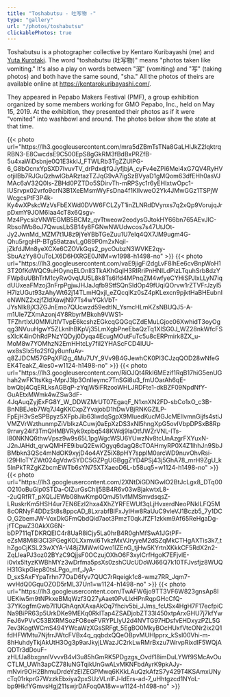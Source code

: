 ```yaml
---
title: "Toshabutsu - 吐写物 -"
type: "gallery"
url: "/photos/toshabutsu"
clickablePhotos: true
---
```


Toshabutsu is a photographer collective by Kentaro Kuribayashi (me) and [Yuta Kurotaki](https://mo-fu.org/). The word "toshabutsu (吐写物)" means "photos taken like vomiting." It's also a play on words between "瀉" (vomiting) and "写" (taking photos) and both have the same sound, "sha." All the photos of theirs are available online at https://kentarokuribayashi.com/.

They appeared in Pepabo Makers Festival (PMF), a group exhibition organized by some members working for GMO Pepabo, Inc., held on May 15, 2019. At the exhibition, they presented their photos as if it were "vomited" into washbowl and around. The photos below show the state at that time.

<div class="grid">
{{< photo url="https://lh3.googleusercontent.com/mra5dZBmTsTNa8GaLHIJkZ2lqktrqRBN3-E8CwcdsE9C500EpS8gGkRM3fBdBxPRZfB-5u4xaWiDsbnje0Q1E3kkIJ_FTWLRb3TgZZUlPG-6_G8bOcnxYpSXD7IvuvTV_drPdxdjfQJyfjbjA_cyFv4eZPi6Mei4xG7QV4RyHVotjilBb7RJGuQzhwlGbARztazTZJqG9vA7igSzBVyaD1gMQom63dfEHh0asVJMAc6aV32Q0ls-ZBHd0PZTDo5SDirvTh-mRPSyc1r6yEHlxtwOpc1-IUSrvpx02vrfo9crN3B1XeEMsmWyFsDna4f1KlIvweO2Yk4JMwGGz1TSPjWWcgcsPtF3P4k-Ky4wXPskcWzVsFbEXWd0DVW6FCLZyT1inZLNRdDVynxs7q2xQp9VorujqJrpDxmY9JOM6Iaa4cT8x6Qsgv-Mz4PycsizVNWEGMB5BCMz_qvTtweow2eodysGJtokHY66bn765AEvJIC-RbsoIWb8oJ7QwusLbSB14y8FGNwNWUdwcos7s47UtJOt-Jy2JwnMd_MZM7t1U8z9jYeYBbTGeZuu1U7eIq4QX7JM9ugm4G-Qhu5rgqHP-BTg59atzavl_g089P0m2xNqil-jZkfdJMn8yeXCXe6CZOVkGqs2_pycOubzN3WVKE2qy-SbuAzYy8OuToLX6D6HXRGE0JNM=w1998-h1498-no" >}}
{{< photo url="https://lh3.googleusercontent.com/vaE9jigFi2dgLvF8lhEe6cvBnpWoH13T20fKdWQC9uHOynqELOnII3TkAKhGqlH3RIRriPnHNILdPizLTquhSrb8dzYFWp8uUBhTrM1cyRw0vqUU5L8k8Ts6Ifd4MPnqZM4wfyeCYHiSPJlxLLyN7iqdUUxeaFMzoj3nFrpPgjwJHJaJqfb9StfSQnSldOp49fUqiQOrvw1rZTVFrJzyI5H7IzUGut93zAhyWt62j14TLmHQxjI_eZQcqlKz0sZ4pKLexcn9pjktHaBHEubnIeNWNZ2xzjfZldXawjN97Ts4wYGkVbT-JYsNlk8jX3ZGJnEmo7QUcwzd59edtlN_YsmcHLmKZsNBUQJ5-A-m1Ule7ZXmAzonj4Y8RbyrMBkoh9VWS1-TFZhrtIxU0MMUtlVTvpE6kcshzEGkcqGQGqCZdEMuLGjoc06XwhidT3oyOgqg3NVuuHgwY5ZLknlhBKpVj35LmXgbPneEbaQzTq1XISG0J_WZ28nkWfcFSsXlcK4inOhRdPNzYQDyj0Dyqa4EcugMOutFuTc5u8cERPmirk8ZX_u-MoM8w7YOMhzN2EmHHtcLy7fiI2YHAScFCD4lUU-wx8sSIx5fo2SfQy8unfuAv-q8ZJDCM57GPqXFi2g_4Mu7UY_9Vv9B4GJewhCK0PI3CJzqQOD28wNfeGEK4TeakZ_4ies0=w1124-h1498-no" >}}
{{< photo url="https://lh3.googleusercontent.com/RiOJQt4RkI6MEzif1RqB17hiG5enUGhah2wFK1tsKkg-MprJ3lp3OnIIeymc7TnSGi8u3_fmUOarAh6qE-bwQbj4CqERLksAGBqP-zYqjW5iFRzooWHLJRDFte1-dkBZF09NpdNfY-GuAEtxMWmk4wZSw3dF-4JqAuqZyjExFG8Y_W_DDWZMrUT07EgaqF_N1xnXN2FD-sbCo1xO_c3B-BnNBEJeb7Wq7J4gKKCxpZYvajobD1hDwVBjRNKGZlLP-FpEjH3vSeSPBpyz5XFpbJib63lwdqSgpX9MluedKucMGJcMEllvmnGijfs4stiJVMZVrWzthunmpZiVbIkzACuwj0aEpXzDS3xNI5hngXpG5ovIVbpDPSxB8Rp9rrwy24if3TmQHMBVRyk9xpbq548KWdj9laOtfJWZrVNL-ITs-l80NKNQ6thwVpsz9w9s65L1pgWgcWSU6YUwzNv8tcUnAzgrFXYuxN-J2nJAHdt_qrwQMHFE9ibuQ2EwiOgyq6dagQ8cTOAHmyRP0X4Z1lhhJn9SbJBMbkn3QSc4mNdOK9xyjD4o4AYZ5iX8pHY7spplM0arcWD9nuvOhvRsi-l29HIoTYZWt024gVdwSYDC5GZPgUGBggZYD4PSj43j5GhA78_mrH9ZgU_k5lnPkTRZgKZbcmEWTb6sYN75XTXaeoD6L-b58uq5=w1124-h1498-no" >}}
{{< photo url="https://lh3.googleusercontent.com/2XNtDiGDNGwlO2BtJcLgx8_DTq00O210oBuGlp0STDa-OIZurGsChIj5BB4R6v03wBjakwtxL8--2uQRfRT_pXQLJEWb08hwKmp0QmJ51vfMMSmvdsqsZ-LRuskrKm5HSH4ur7EN6Ezl2hxa4XhZYRFEWUf3qLjHvxerdNeoPNkILFQ5M8cORNyF4DDzSt8s8ppcAD_8LxrabfBlFxJyIHw8RaUuC9vleVJ1Bczb5_7y1DCO_G2bemJW-VoxDkGFmQbdQid7aot3PmzT0qkJfZF1zkkm9Af65ReHgaDg-jfTCpwZ30AkXG6N-bDP711qTDKRQEIC4r8UaR8iCjy5La0hrB4R0ghMfSwA1JGtPF-eZsM8Mi8l3CI3PGegKOLXxmvi6TvkzMxVJryyeM2dSZqMkCTHgAXTis3k7_thZgoCjKSL23wXYA-V48jZMWwlQwo1lZEnG_tjHw5KYrtnXKkkCF5RdX2n2-ZqLIeaPJ3oz02BYzC9QjjsF0OCzujOXhO6F3xylCrfHgoK7EFjvlE-i0vlx5ltyzKWBhMYz3wDrfma5psXs0zshCUcUDoWJ66Q7k10TFJvsfjz8WUQH31GkpGiep80tsLPgo_mf_JyA-D_sxSAxFYpaTrhn77OaD6fyv7QUC7rRqeigk1c8-wmz7RR_Jqm7-wvHdQ0GquOZOD5rML37Un1=w1124-h1498-no" >}}
{{< photo url="https://lh3.googleusercontent.com/TwAFW6jo9TT3VF6W823gnsAp8IUEKiw5m9tNPkxeBMqWzf3Q27yAaet0PvLlxHPnRqpGHcCfQ-37YKogfmGwb7l1UGhAqnXAxaAkOq7fhciv5bi_JJms_fcUSx4HgH7F17ecfpiCNa9BiPR63p5UrkDKe9MEKq0RkITap4ZSADjobZT33l450xtpArxGHU7j7kfYwFeJ6vPVvC53BXRMSozFO8eeFVRYPLIyU2d4NVTG97HDsfvEHDxyzPZL5G7ev3KogtWCmS494YWcaWzXGsSRFgt_5EgBO0MkyBOcHUxfVtcONr2ix2Q1fdHFWMtu7NjfrrJWtcFVBx4q_qqbdxQQeOBpvMUHlpprx_kSsI00Vhi-m-8hHuhdyTkjAkUtH3Og3p9arJkyjLWazJC2rkLwRMrBxzu7WrvpRixdIF5WQjAQDTr3dDouF-zHLfJa8bxgnnlVvvvB4vI3u85hGmRK5PDgzgs_Ovdf18imDuLYWf9SMcAvOuCTLM_UWh3apCZ78IuNGTqikUnGwALvMKNFbdAyrK9pkAJy-mNvir9OH2BhmuDrdeYzEIZEGPMwq6KKkLAuQzkAfzS7y429T4KSAmxUNycTq01rkprG7WzzkEbxiya2pxSUzVLnIFJ-ldErs-ad-7_uHhtgzcd1NYoL-bp9HkfYGmvsHgj211swjrDAFoq0A18w=w1124-h1498-no" >}}
</div>
